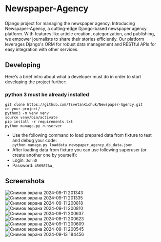 # Newspaper-Agency
###
 Django project for managing the newspaper agency. Introducing Newspaper-Agency, a cutting-edge Django-based newspaper agency platform. With features like article creation, categorization, and publishing, we empower journalists to share their stories efficiently. Our platform leverages Django's ORM for robust data management and RESTful APIs for easy integration with other services.

## Developing

Here's a brief intro about what a developer must do in order to start developing
the project further:
<h3>python 3 must be already installed</h3>

```shell
git clone https://github.com/TsvetanKichuk/Newspaper-Agency.git
cd your-project/
python3 -m venv venv
source venv/bin/activate
pip install -r requirements.txt
python manage.py runserver
```
<ul>
  <li>Use the following command to load prepared data from fixture to test and debug your code:</li>
    <code>python manage.py loaddata newspaper_agency_db_data.json</code>
  <li>After loading data from fixture you can use following superuser (or create another one by yourself):</li>
  <li>Login: <code>JohnD</code> </li>
  <li>Password: <code>456987Aa_</code></li>
</ul>

## Screenshots

![Снимок экрана 2024-09-11 201343](https://github.com/user-attachments/assets/d9d8f605-b58f-40a6-a636-e1a5d1888d08)
![Снимок экрана 2024-09-11 201335](https://github.com/user-attachments/assets/370b903d-7e28-47ce-9cc6-cd44d3e08773)
![Снимок экрана 2024-09-11 200818](https://github.com/user-attachments/assets/8a3787ef-8ba1-4e33-89b9-a61a13cf6d81)
![Снимок экрана 2024-09-11 200810](https://github.com/user-attachments/assets/1c362f17-4bd4-4689-9acb-0935cc5da509)
![Снимок экрана 2024-09-11 200637](https://github.com/user-attachments/assets/95b4cfde-6f71-495e-96fd-a0a00fcbf4b9)
![Снимок экрана 2024-09-11 200623](https://github.com/user-attachments/assets/cb3d8a61-0526-4118-bd81-fd64be89be38)
![Снимок экрана 2024-09-11 200609](https://github.com/user-attachments/assets/c357bb1d-dd25-48d2-8981-faf40791d011)
![Снимок экрана 2024-09-11 200545](https://github.com/user-attachments/assets/731c2bf2-8b80-44a9-947e-af4a9dd1566a)
![Снимок экрана 2024-09-13 184456](https://github.com/user-attachments/assets/52ef9526-7e00-44a9-991b-ed0c22935336)
